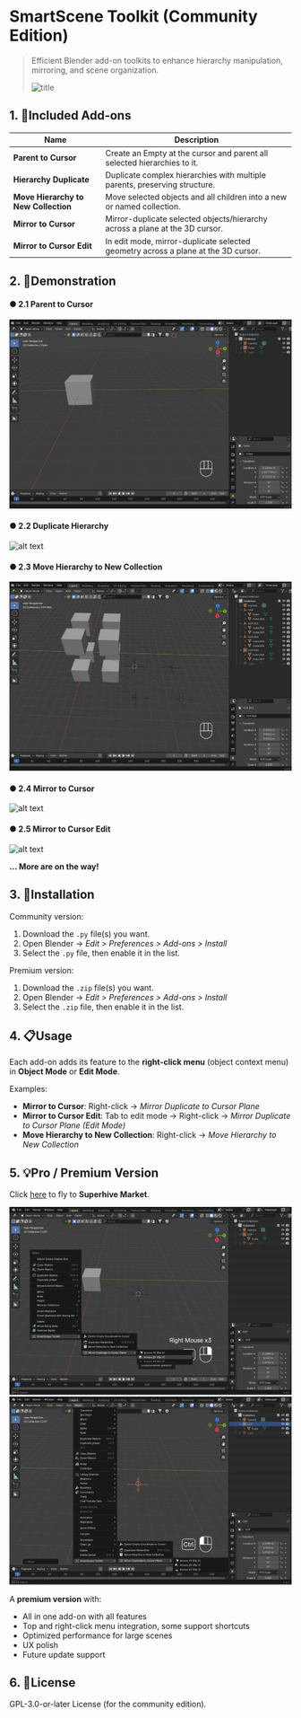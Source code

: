 # SmartScene Toolkit (Community Edition)

> Efficient Blender add-on toolkits to enhance hierarchy manipulation, mirroring, and scene organization.
> 
> ![title](https://github.com/user-attachments/assets/559d43fe-de29-4781-88d0-10394bb7fda8)

## 1. 🧩Included Add-ons

| Name | Description |
|------|-------------|
| **Parent to Cursor** | Create an Empty at the cursor and parent all selected hierarchies to it. |
| **Hierarchy Duplicate** | Duplicate complex hierarchies with multiple parents, preserving structure. |
| **Move Hierarchy to New Collection** | Move selected objects and all children into a new or named collection. |
| **Mirror to Cursor** | Mirror-duplicate selected objects/hierarchy across a plane at the 3D cursor. |
| **Mirror to Cursor Edit** | In edit mode, mirror-duplicate selected geometry across a plane at the 3D cursor.|


## 2. 🎥Demonstration

#### ● 2.1 Parent to Cursor
![alt text](assets/parent_to_cursor.gif)

#### ● 2.2 Duplicate Hierarchy
![alt text](assets/duplicate_hierarchies.gif)

#### ● 2.3 Move Hierarchy to New Collection
![alt text](assets/move_hierarchies_new_collection.gif)

#### ● 2.4 Mirror to Cursor
![alt text](assets/mirror_cursor.gif)

#### ● 2.5 Mirror to Cursor Edit
![alt text](assets/mirror_cursor_edit.gif)

**... More are on the way!**


## 3. 🔧Installation

Community version:
1. Download the `.py` file(s) you want.
2. Open Blender → *Edit > Preferences > Add-ons > Install*
3. Select the `.py` file, then enable it in the list.

Premium version:
1. Download the `.zip` file(s) you want.
2. Open Blender → *Edit > Preferences > Add-ons > Install*
3. Select the `.zip` file, then enable it in the list.

## 4. 📋Usage

Each add-on adds its feature to the **right-click menu** (object context menu) in **Object Mode** or **Edit Mode**.

Examples:
- **Mirror to Cursor**: Right-click → *Mirror Duplicate to Cursor Plane*
- **Mirror to Cursor Edit**: Tab to edit mode → Right-click → *Mirror Duplicate to Cursor Plane (Edit Mode)*
- **Move Hierarchy to New Collection**: Right-click → *Move Hierarchy to New Collection*


## 5. 💡Pro / Premium Version

Click [here](https://superhivemarket.com/products/smartscene-toolkit) to fly to **Superhive Market**.

![alt text](assets/image.png)
![alt text](assets/image2.png)

A **premium version** with:
- All in one add-on with all features
- Top and right-click menu integration, some support shortcuts
- Optimized performance for large scenes
- UX polish
- Future update support


## 6. 📜License

GPL-3.0-or-later License (for the community edition).


